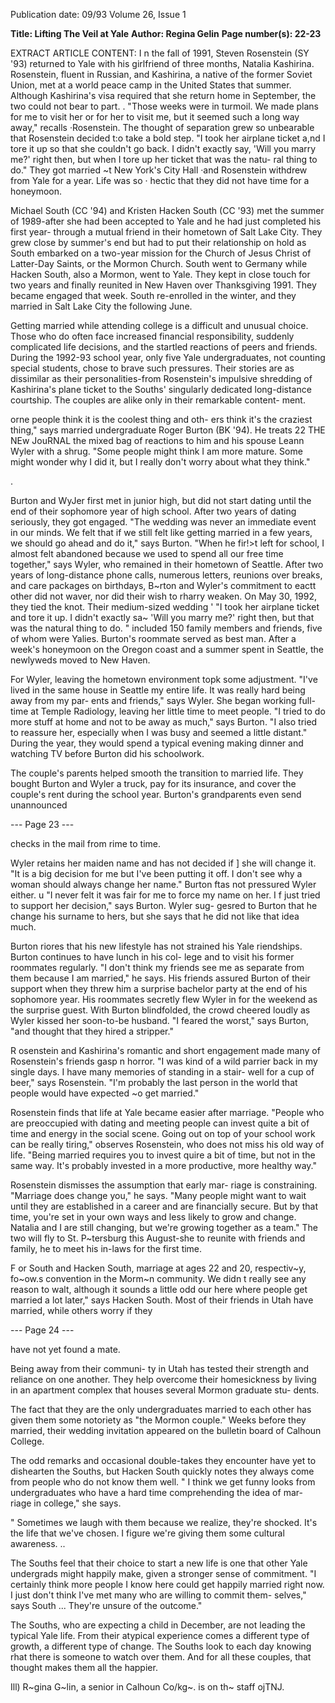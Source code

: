 Publication date: 09/93
Volume 26, Issue 1

**Title: Lifting The Veil at Yale**
**Author: Regina Gelin**
**Page number(s): 22-23**

EXTRACT ARTICLE CONTENT:
I
n the fall of 1991, Steven Rosenstein (SY '93) returned 
to Yale with his girlfriend of three months, Natalia 
Kashirina. 
Rosenstein, fluent in Russian, and 
Kashirina, a native of the former Soviet Union, met at a 
world peace camp in the United States that summer. 
Although Kashirina's visa required that she return home in 
September, the two could not bear to part. . 
"Those weeks were in turmoil. We made plans for me 
to visit her or for her to visit me, but it seemed such a long 
way away," recalls ·Rosenstein. The thought of separation 
grew so unbearable that Rosenstein decided t:o take a bold 
step. "I took her airplane ticket a,nd I tore it up so that she 
couldn't go back. I didn't exactly say, 'Will you marry me?' 
right then, but when I tore up her ticket that was the natu-
ral thing to do." They got married ~t New York's City Hall 
·and Rosenstein withdrew from Yale for a year. Life was so · 
hectic that they did not have time for a honeymoon. 


Michael South (CC '94) and Kristen Hacken South 
(CC '93) met the summer of 1989-after she had been 
accepted to Yale and he had just completed his first year-
through a mutual friend in their hometown of Salt Lake 
City. They grew close by summer's end but had to put 
their relationship on hold as South embarked on a two-year 
mission for the Church of Jesus Christ of Latter-Day 
Saints, or the Mormon Church. South went to Germany 
while Hacken South, also a Mormon, went to Yale. They 
kept in close touch for two years and finally reunited in 
New Haven over Thanksgiving 1991. They became 
engaged that week. South re-enrolled in the winter, and 
they married in Salt Lake City the following June. 

Getting married while attending college is a difficult 
and unusual choice. Those who do often face increased 
financial responsibility, suddenly complicated life decisions, 
and the startled reactions of peers and friends. During the 
1992-93 school year, only five Yale undergraduates, not 
counting special students, chose to brave such pressures. 
Their stories are as dissimilar as their personalities-from 
Rosenstein's impulsive shredding of Kashirina's plane ticket 
to the Souths' singularly dedicated long-distance courtship. 
The couples are alike only in their remarkable content-
ment. 


orne people think it is the coolest thing and oth-
ers think it's the craziest thing," says married 
undergraduate Roger Burton (BK '94). He treats 
22 THE NEw JouRNAL 
the mixed bag of reactions to him and his spouse Leann 
Wyler with a shrug. "Some people might think I am more 
mature. Some might wonder why I did it, but I really don't 
worry about what they think." 

. 

Burton and WyJer first met in junior high, but did not 
start dating until the end of their sophomore year of high 
school. After two years of dating seriously, they got 
engaged. "The wedding was never an immediate event in 
our minds. We felt that if we still felt like getting married 
in a few years, we should go ahead and do it," says Burton. 
"When he fir!>t left for school, I almost felt abandoned 
because we used to spend all our free time together," says 
Wyler, who remained in their hometown of Seattle. After 
two years of long-distance phone calls, numerous letters, 
reunions over breaks, and care packages on birthdays, 
B~rton and Wyler's commitment to eactt other did not 
waver, nor did their wish to rharry weaken. On May 30, 
1992, they tied the knot. Their medium-sized wedding 
' 
"I took her airplane ticket and tore it 
up. I didn't exactly sa~ 'Will you 
marry me?' right then, but that was 
the natural thing to do. " 
included 150 family members and friends, five of whom 
were Yalies. Burton's roommate served as best man. After a 
week's honeymoon on the Oregon coast and a summer 
spent in Seattle, the newlyweds moved to New Haven. 

For Wyler, leaving the hometown environment topk 
some adjustment. "I've lived in the same house in Seattle 
my entire life. It was really hard being away from my par-
ents and friends," says Wyler. She began working full-time 
at Temple Radiology, leaving her little time to meet people. 
"I tried to do more stuff at home and not to be away as 
much," says Burton. "I also tried to reassure her, especially 
when I was busy and seemed a little distant." During the 
year, they would spend a typical evening making dinner 
and watching TV before Burton did his schoolwork. 

The couple's parents helped smooth the transition to 
married life. They bought Burton and Wyler a truck, pay 
for its insurance, and cover the couple's rent during the 
school year. Burton's grandparents even send unannounced 


--- Page 23 ---

checks in the mail from rime to time. 

Wyler retains her maiden name and has not decided if ] 
she will change it. "It is a big decision for me but I've been 
putting it off. I don't see why a woman should always 
change her name." Burton ftas not pressured Wyler either. u 
"I never felt it was fair for me to force my name on her. I f 
just tried to support her decision," says Burton. Wyler sug-
gesred to Burton that he change his surname to hers, but 
she says that he did not like that idea much. 

Burton riores that his new lifestyle has not strained his 
Yale riendships. Burton continues to have lunch in his col-
lege and to visit his former roommates regularly. "I don't 
think my friends see me as separate from them because I 
am married," he says. His friends assured Burton of their 
support when they threw him a surprise bachelor party at 
the end of his sophomore year. His roommates secretly 
flew Wyler in for the weekend as the surprise guest. With 
Burton blindfolded, the crowd cheered loudly as Wyler 
kissed her soon-to-be husband. "I feared the worst," says 
Burton, "and thought that they hired a stripper." 

R
osenstein and Kashirina's romantic and short 
engagement made many of Rosenstein's friends gasp 
n horror. "I was kind of a wild parrier back in my 
single days. I have many memories of standing in a stair-
well for a cup of beer," says Rosenstein. "I'm probably the 
last person in the world that people would have expected 
~o get married." 

Rosenstein finds that life at Yale became easier after 
marriage. "People who are preoccupied with dating and 
meeting people can invest quite a bit of time and energy in 
the social scene. Going out on top of your school work can 
be really tiring," observes Rosenstein, who does not miss 
his old way of life. "Being married requires you to invest 
quire a bit of time, but not in the same way. It's probably 
invested in a more productive, more healthy way." 

Rosenstein dismisses the assumption that early mar-
riage is constraining. "Marriage does change you," he says. 
"Many people might want to wait until they are established 
in a career and are financially secure. But by that time, 
you're set in your own ways and less likely to grow and 
change. Natalia and I are still changing, but we're growing 
together as a team." The two will fly to St. P~tersburg this 
August-she to reunite with friends and family, he to meet 
his in-laws for the first time. 

F 
or South and Hacken South, marriage at ages 22 and 
20, respectiv~y, fo~ow.s convention in the Morm~n 
community. We didn t really see any reason to walt, 
although it sounds a little odd our here where people get 
married a lot later," says Hacken South. Most of their 
friends in Utah have married, while others worry if they


--- Page 24 ---

have not yet found a mate. 

Being away from their communi-
ty in Utah has tested their strength 
and reliance on one another. They 
help overcome their homesickness by 
living in an apartment complex that 
houses several Mormon graduate stu-
dents. 

The fact that they are the only 
undergraduates married to each other 
has given them some notoriety as "the 
Mormon couple." Weeks before they 
married, their wedding invitation 
appeared on the bulletin board of 
Calhoun College. 

The odd remarks and occasional 
double-takes they encounter have yet 
to dishearten the Souths, but Hacken 
South quickly notes they always come 
from people who do not know them 
well. " I think we get funny looks 
from undergraduates who have a hard 
time comprehending the idea of mar-
riage in college," 
she says. 

" 
Sometimes we laugh with them 
because we realize, they're shocked. It's 
the life that we've chosen. I figure 
we're giving them some cultural 
awareness. .. 

The Souths feel that their choice 
to start a new life is one that other Yale 
undergrads might happily make, given 
a stronger sense of commitment. "I 
certainly think more people I know 
here could get happily married right 
now. I just don't think I've met many 
who are willing to commit them-
selves," says South ... They're unsure of 
the outcome." 

The Souths, who are expecting a 
child in December, are not leading the 
typical Yale life. From their atypical 
experience comes a different type of 
growth, a different type of change. 
The Souths look to each day knowing 
rhat there is someone to watch over 
them. And for all these couples, that 
thought makes them all the happier. 

Ill) 
R~gina G~lin, a senior in Calhoun 
Co/kg~. is on th~ staff ojTNJ.